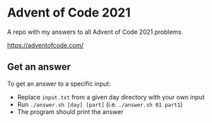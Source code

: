 # Advent of Code 2021
A repo with my answers to all Advent of Code 2021 problems. 

https://adventofcode.com/

## Get an answer

To get an answer to a specific input:
- Replace `input.txt` from a given day directory with your own input
- Run `./answer.sh [day] [part]` (i.e. `./answer.sh 01 part1`)
- The program should print the answer
